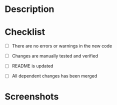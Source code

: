 # Description
<!-- Please include a few words or bulletpoints about the feature! -->


# Checklist
<!-- All boxes must be checked in [x], befre the review! -->
 - [ ] There are no errors or warnings in the new code
 - [ ] Changes are manually tested and verified
 - [ ] README is updated
 - [ ] All dependent changes has been merged


# Screenshots
<!-- Please include at least the finished UI, if changed. -->

